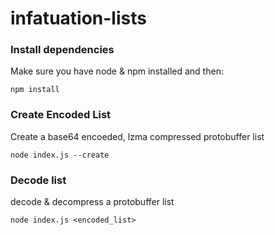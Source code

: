 # infatuation-lists

### Install dependencies

Make sure you have node & npm installed and then:

`npm install`

### Create Encoded List

Create a base64 encoeded, lzma compressed protobuffer list

`node index.js --create`

### Decode list

decode & decompress a protobuffer list

`node index.js <encoded_list>`
